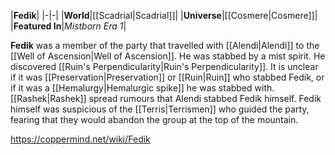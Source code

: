 |**Fedik**|
|-|-|
|**World**|[[Scadrial\|Scadrial]]|
|**Universe**|[[Cosmere\|Cosmere]]|
|**Featured In**|*Mistborn Era 1*|

**Fedik** was a member of the party that travelled with [[Alendi\|Alendi]] to the [[Well of Ascension\|Well of Ascension]].
He was stabbed by a mist spirit. He discovered [[Ruin's Perpendicularity\|Ruin's Perpendicularity]].
It is unclear if it was [[Preservation\|Preservation]] or [[Ruin\|Ruin]] who stabbed Fedik, or if it was a [[Hemalurgy\|Hemalurgic spike]] he was stabbed with.
[[Rashek\|Rashek]] spread rumours that Alendi stabbed Fedik himself.
Fedik himself was suspicious of the [[Terris\|Terrismen]] who guided the party, fearing that they would abandon the group at the top of the mountain.



https://coppermind.net/wiki/Fedik